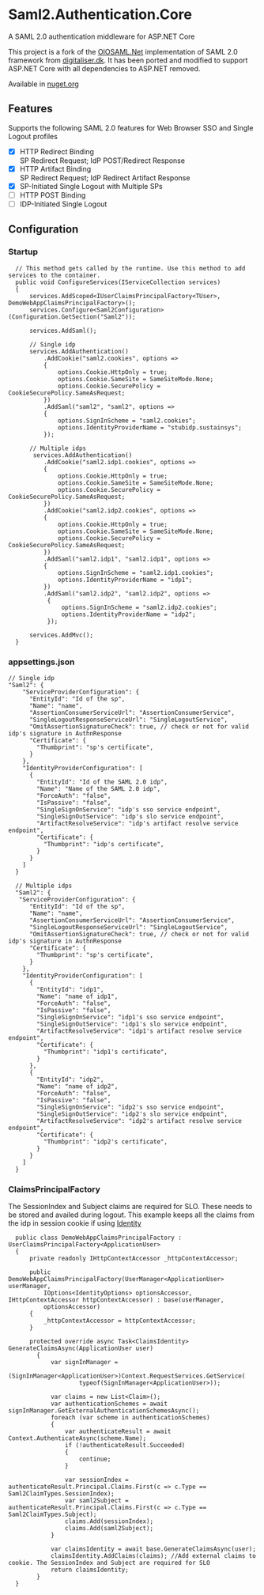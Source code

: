 # Saml2.Authentication.Core
A SAML 2.0 authentication middleware for ASP.NET Core

This project is a fork of the [OIOSAML.Net](https://www.digitaliser.dk/resource/3849744) implementation of SAML 2.0 framework from [digitaliser.dk](https://www.digitaliser.dk/). It has been ported and modified to support ASP.NET Core with all dependencies to ASP.NET removed.

Available in [nuget.org](https://www.nuget.org/packages/Saml2.Authentication.Core/)
## Features
Supports the following SAML 2.0 features for Web Browser SSO and Single Logout profiles
  - [x]  HTTP Redirect Binding <br/>
         SP Redirect Request; IdP POST/Redirect Response
  - [x]  HTTP Artifact Binding <br/>
         SP Redirect Request; IdP Redirect Artifact Response
  - [x] SP-Initiated Single Logout with Multiple SPs
  - [ ] HTTP POST Binding <br/>
  - [ ] IDP-Initiated Single Logout
  
## Configuration
### Startup
```
  // This method gets called by the runtime. Use this method to add services to the container.
  public void ConfigureServices(IServiceCollection services)
  {
      services.AddScoped<IUserClaimsPrincipalFactory<TUser>, DemoWebAppClaimsPrincipalFactory>();		
      services.Configure<Saml2Configuration>(Configuration.GetSection("Saml2"));

      services.AddSaml();

      // Single idp
      services.AddAuthentication()
          .AddCookie("saml2.cookies", options =>
          {
              options.Cookie.HttpOnly = true;
              options.Cookie.SameSite = SameSiteMode.None;
              options.Cookie.SecurePolicy = CookieSecurePolicy.SameAsRequest;
          })
          .AddSaml("saml2", "saml2", options =>
          {
              options.SignInScheme = "saml2.cookies";
              options.IdentityProviderName = "stubidp.sustainsys";
          });
          
      // Multiple idps
       services.AddAuthentication()
          .AddCookie("saml2.idp1.cookies", options =>
          {
              options.Cookie.HttpOnly = true;
              options.Cookie.SameSite = SameSiteMode.None;
              options.Cookie.SecurePolicy = CookieSecurePolicy.SameAsRequest;
          })
          .AddCookie("saml2.idp2.cookies", options =>
          {
              options.Cookie.HttpOnly = true;
              options.Cookie.SameSite = SameSiteMode.None;
              options.Cookie.SecurePolicy = CookieSecurePolicy.SameAsRequest;
          })
          .AddSaml("saml2.idp1", "saml2.idp1", options =>
          {
              options.SignInScheme = "saml2.idp1.cookies";
              options.IdentityProviderName = "idp1";
          })
          .AddSaml("saml2.idp2", "saml2.idp2", options =>
           {
               options.SignInScheme = "saml2.idp2.cookies";
               options.IdentityProviderName = "idp2";
           });

      services.AddMvc();
  }
```
### appsettings.json
```
// Single idp
"Saml2": {
    "ServiceProviderConfiguration": {
      "EntityId": "Id of the sp",
      "Name": "name",
      "AssertionConsumerServiceUrl": "AssertionConsumerService",
      "SingleLogoutResponseServiceUrl": "SingleLogoutService",
      "OmitAssertionSignatureCheck": true, // check or not for valid idp's signature in AuthnResponse
      "Certificate": {
        "Thumbprint": "sp's certificate",
      }
    },
    "IdentityProviderConfiguration": [
      {
        "EntityId": "Id of the SAML 2.0 idp",
        "Name": "Name of the SAML 2.0 idp",
        "ForceAuth": "false",
        "IsPassive": "false",
        "SingleSignOnService": "idp's sso service endpoint",
        "SingleSignOutService": "idp's slo service endpoint",
        "ArtifactResolveService": "idp's artifact resolve service endpoint",
        "Certificate": {
          "Thumbprint": "idp's certificate",
        }
      }
    ]
  }
  
  // Multiple idps
  "Saml2": {
   "ServiceProviderConfiguration": {
      "EntityId": "Id of the sp",
      "Name": "name",
      "AssertionConsumerServiceUrl": "AssertionConsumerService",
      "SingleLogoutResponseServiceUrl": "SingleLogoutService",
      "OmitAssertionSignatureCheck": true, // check or not for valid idp's signature in AuthnResponse
      "Certificate": {
        "Thumbprint": "sp's certificate",
      }
    },
    "IdentityProviderConfiguration": [
      {
        "EntityId": "idp1",
        "Name": "name of idp1",
        "ForceAuth": "false",
        "IsPassive": "false",
        "SingleSignOnService": "idp1's sso service endpoint",
        "SingleSignOutService": "idp1's slo service endpoint",
        "ArtifactResolveService": "idp1's artifact resolve service endpoint",
        "Certificate": {
          "Thumbprint": "idp1's certificate",
        }
      },
      {
        "EntityId": "idp2",
        "Name": "name of idp2",
        "ForceAuth": "false",
        "IsPassive": "false",
        "SingleSignOnService": "idp2's sso service endpoint",
        "SingleSignOutService": "idp2's slo service endpoint",
        "ArtifactResolveService": "idp2's artifact resolve service endpoint",
        "Certificate": {
          "Thumbprint": "idp2's certificate",
        }
      }
    ]
  }
```
### ClaimsPrincipalFactory
The SessionIndex and Subject claims are required for SLO. These needs to be stored and availed during logout.
This example keeps all the claims from the idp in session cookie if using [Identity](https://docs.microsoft.com/en-us/aspnet/core/security/authentication/identity?tabs=visual-studio%2Caspnetcore2x)

```
  public class DemoWebAppClaimsPrincipalFactory : UserClaimsPrincipalFactory<ApplicationUser>
  {
      private readonly IHttpContextAccessor _httpContextAccessor;

      public DemoWebAppClaimsPrincipalFactory(UserManager<ApplicationUser> userManager,
          IOptions<IdentityOptions> optionsAccessor, IHttpContextAccessor httpContextAccessor) : base(userManager,
          optionsAccessor)
      {
          _httpContextAccessor = httpContextAccessor;
      }

      protected override async Task<ClaimsIdentity> GenerateClaimsAsync(ApplicationUser user)
        {
            var signInManager =
                (SignInManager<ApplicationUser>)Context.RequestServices.GetService(
                    typeof(SignInManager<ApplicationUser>));

            var claims = new List<Claim>();
            var authenticationSchemes = await signInManager.GetExternalAuthenticationSchemesAsync();
            foreach (var scheme in authenticationSchemes)
            {
                var authenticateResult = await Context.AuthenticateAsync(scheme.Name);
                if (!authenticateResult.Succeeded)
                {
                    continue;
                }

                var sessionIndex = authenticateResult.Principal.Claims.First(c => c.Type == Saml2ClaimTypes.SessionIndex);
                var saml2Subject = authenticateResult.Principal.Claims.First(c => c.Type == Saml2ClaimTypes.Subject);
                claims.Add(sessionIndex);
                claims.Add(saml2Subject);
            }

            var claimsIdentity = await base.GenerateClaimsAsync(user);
            claimsIdentity.AddClaims(claims); //Add external claims to cookie. The SessionIndex and Subject are required for SLO
            return claimsIdentity;
        }
  }
```
